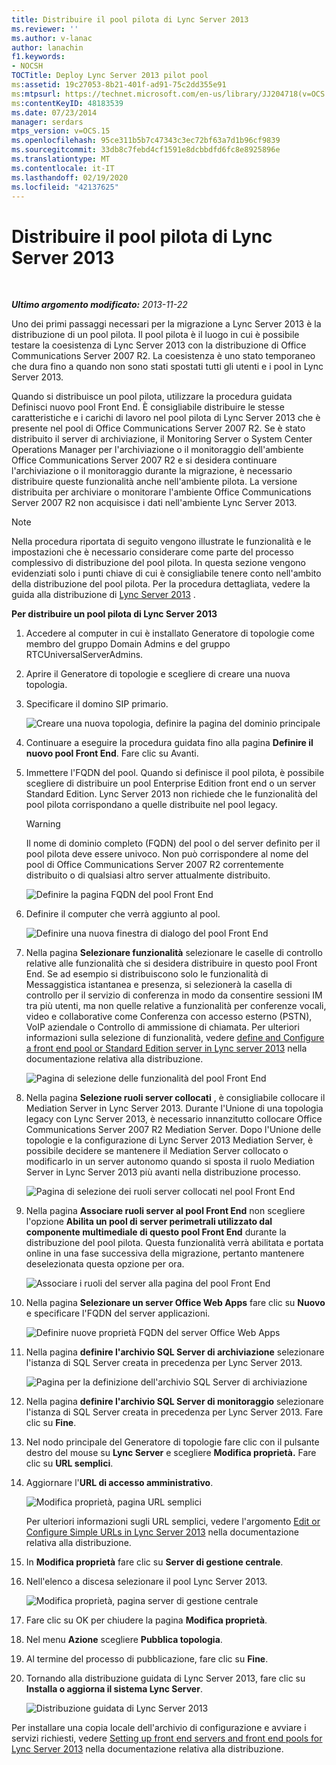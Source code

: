 ```yaml
---
title: Distribuire il pool pilota di Lync Server 2013
ms.reviewer: ''
ms.author: v-lanac
author: lanachin
f1.keywords:
- NOCSH
TOCTitle: Deploy Lync Server 2013 pilot pool
ms:assetid: 19c27053-8b21-401f-ad91-75c2dd355e91
ms:mtpsurl: https://technet.microsoft.com/en-us/library/JJ204718(v=OCS.15)
ms:contentKeyID: 48183539
ms.date: 07/23/2014
manager: serdars
mtps_version: v=OCS.15
ms.openlocfilehash: 95ce311b5b7c47343c3ec72bf63a7d1b96cf9839
ms.sourcegitcommit: 33db8c7febd4cf1591e8dcbbdfd6fc8e8925896e
ms.translationtype: MT
ms.contentlocale: it-IT
ms.lasthandoff: 02/19/2020
ms.locfileid: "42137625"
---
```

<div data-xmlns="http://www.w3.org/1999/xhtml">

<div class="topic" data-xmlns="http://www.w3.org/1999/xhtml" data-msxsl="urn:schemas-microsoft-com:xslt" data-cs="http://msdn.microsoft.com/">

<div data-asp="https://msdn2.microsoft.com/asp">

# <a name="deploy-lync-server-2013-pilot-pool"></a>Distribuire il pool pilota di Lync Server 2013

</div>

<div id="mainSection">

<div id="mainBody">

<span> </span>

_**Ultimo argomento modificato:** 2013-11-22_

Uno dei primi passaggi necessari per la migrazione a Lync Server 2013 è la distribuzione di un pool pilota. Il pool pilota è il luogo in cui è possibile testare la coesistenza di Lync Server 2013 con la distribuzione di Office Communications Server 2007 R2. La coesistenza è uno stato temporaneo che dura fino a quando non sono stati spostati tutti gli utenti e i pool in Lync Server 2013.

Quando si distribuisce un pool pilota, utilizzare la procedura guidata Definisci nuovo pool Front End. È consigliabile distribuire le stesse caratteristiche e i carichi di lavoro nel pool pilota di Lync Server 2013 che è presente nel pool di Office Communications Server 2007 R2. Se è stato distribuito il server di archiviazione, il Monitoring Server o System Center Operations Manager per l'archiviazione o il monitoraggio dell'ambiente Office Communications Server 2007 R2 e si desidera continuare l'archiviazione o il monitoraggio durante la migrazione, è necessario distribuire queste funzionalità anche nell'ambiente pilota. La versione distribuita per archiviare o monitorare l'ambiente Office Communications Server 2007 R2 non acquisisce i dati nell'ambiente Lync Server 2013.

<div>


> [!NOTE]  
> Nella procedura riportata di seguito vengono illustrate le funzionalità e le impostazioni che è necessario considerare come parte del processo complessivo di distribuzione del pool pilota. In questa sezione vengono evidenziati solo i punti chiave di cui è consigliabile tenere conto nell'ambito della distribuzione del pool pilota. Per la procedura dettagliata, vedere la guida alla distribuzione di <A href="lync-server-2013-deploying-lync-server.md">Lync Server 2013</A> .



</div>

**Per distribuire un pool pilota di Lync Server 2013**

1.  Accedere al computer in cui è installato Generatore di topologie come membro del gruppo Domain Admins e del gruppo RTCUniversalServerAdmins.

2.  Aprire il Generatore di topologie e scegliere di creare una nuova topologia.

3.  Specificare il domino SIP primario.
    
    ![Creare una nuova topologia, definire la pagina del dominio principale](images/JJ204718.68775d87-f32c-494a-8386-6d4c81e81284(OCS.15).jpg "Creare una nuova topologia, definire la pagina del dominio principale")

4.  Continuare a eseguire la procedura guidata fino alla pagina **Definire il nuovo pool Front End**. Fare clic su Avanti.

5.  Immettere l'FQDN del pool. Quando si definisce il pool pilota, è possibile scegliere di distribuire un pool Enterprise Edition front end o un server Standard Edition. Lync Server 2013 non richiede che le funzionalità del pool pilota corrispondano a quelle distribuite nel pool legacy.
    
    <div>
    

    > [!WARNING]  
    > Il nome di dominio completo (FQDN) del pool o del server definito per il pool pilota deve essere univoco. Non può corrispondere al nome del pool di Office Communications Server 2007 R2 correntemente distribuito o di qualsiasi altro server attualmente distribuito.

    
    </div>
    
    ![Definire la pagina FQDN del pool Front End](images/JJ204718.5ff4336c-13fa-47cc-899b-066f267eb3f0(OCS.15).jpg "Definire la pagina FQDN del pool Front End")

6.  Definire il computer che verrà aggiunto al pool.
    
    ![Definire una nuova finestra di dialogo del pool Front End](images/JJ204718.374f0ed4-988b-465f-9861-8d1db401e76f(OCS.15).jpg "Definire una nuova finestra di dialogo del pool Front End")

7.  Nella pagina **Selezionare funzionalità** selezionare le caselle di controllo relative alle funzionalità che si desidera distribuire in questo pool Front End. Se ad esempio si distribuiscono solo le funzionalità di Messaggistica istantanea e presenza, si selezionerà la casella di controllo per il servizio di conferenza in modo da consentire sessioni IM tra più utenti, ma non quelle relative a funzionalità per conferenze vocali, video e collaborative come Conferenza con accesso esterno (PSTN), VoIP aziendale o Controllo di ammissione di chiamata. Per ulteriori informazioni sulla selezione di funzionalità, vedere [define and Configure a front end pool or Standard Edition server in Lync server 2013](lync-server-2013-define-and-configure-a-front-end-pool-or-standard-edition-server.md) nella documentazione relativa alla distribuzione.
    
    ![Pagina di selezione delle funzionalità del pool Front End](images/JJ204718.5c3f3ff9-6e17-4d66-9b13-3bd55b38246b(OCS.15).jpg "Pagina di selezione delle funzionalità del pool Front End")

8.  Nella pagina **Selezione ruoli server collocati** , è consigliabile collocare il Mediation Server in Lync Server 2013. Durante l'Unione di una topologia legacy con Lync Server 2013, è necessario innanzitutto collocare Office Communications Server 2007 R2 Mediation Server. Dopo l'Unione delle topologie e la configurazione di Lync Server 2013 Mediation Server, è possibile decidere se mantenere il Mediation Server collocato o modificarlo in un server autonomo quando si sposta il ruolo Mediation Server in Lync Server 2013 più avanti nella distribuzione processo.
    
    ![Pagina di selezione dei ruoli server collocati nel pool Front End](images/JJ204718.e00b7eba-010b-44ed-b0a6-6ab3e534fb8c(OCS.15).jpg "Pagina di selezione dei ruoli server collocati nel pool Front End")

9.  Nella pagina **Associare ruoli server al pool Front End** non scegliere l'opzione **Abilita un pool di server perimetrali utilizzato dal componente multimediale di questo pool Front End** durante la distribuzione del pool pilota. Questa funzionalità verrà abilitata e portata online in una fase successiva della migrazione, pertanto mantenere deselezionata questa opzione per ora.
    
    ![Associare i ruoli del server alla pagina del pool Front End](images/JJ204718.2d95a798-ad76-4dad-9392-ce41f4d938d1(OCS.15).jpg "Associare i ruoli del server alla pagina del pool Front End")

10. Nella pagina **Selezionare un server Office Web Apps** fare clic su **Nuovo** e specificare l'FQDN del server applicazioni.
    
    ![Definire nuove proprietà FQDN del server Office Web Apps](images/JJ204718.25c6b455-f1b8-4326-a569-6e338153d398(OCS.15).jpg "Definire nuove proprietà FQDN del server Office Web Apps")

11. Nella pagina **definire l'archivio SQL Server di archiviazione** selezionare l'istanza di SQL Server creata in precedenza per Lync Server 2013.
    
    ![Pagina per la definizione dell'archivio SQL Server di archiviazione](images/JJ204718.0f76f1dc-d0d7-42a0-aea3-400b8e1f35cd(OCS.15).jpg "Pagina per la definizione dell'archivio SQL Server di archiviazione")

12. Nella pagina **definire l'archivio SQL Server di monitoraggio** selezionare l'istanza di SQL Server creata in precedenza per Lync Server 2013. Fare clic su **Fine**.

13. Nel nodo principale del Generatore di topologie fare clic con il pulsante destro del mouse su **Lync Server** e scegliere **Modifica proprietà.** Fare clic su **URL semplici**.

14. Aggiornare l'**URL di accesso amministrativo**.
    
    ![Modifica proprietà, pagina URL semplici](images/JJ204718.ef596dd2-1983-47e0-b342-4fc7a0e36380(OCS.15).jpg "Modifica proprietà, pagina URL semplici")
    
    Per ulteriori informazioni sugli URL semplici, vedere l'argomento [Edit or Configure Simple URLs in Lync Server 2013](lync-server-2013-edit-or-configure-simple-urls.md) nella documentazione relativa alla distribuzione.

15. In **Modifica proprietà** fare clic su **Server di gestione centrale**.

16. Nell'elenco a discesa selezionare il pool Lync Server 2013.
    
    ![Modifica proprietà, pagina server di gestione centrale](images/JJ204718.211955fc-85f2-462d-8709-e6ea67092e89(OCS.15).jpg "Modifica proprietà, pagina server di gestione centrale")

17. Fare clic su OK per chiudere la pagina **Modifica proprietà**.

18. Nel menu **Azione** scegliere **Pubblica topologia**.

19. Al termine del processo di pubblicazione, fare clic su **Fine**.

20. Tornando alla distribuzione guidata di Lync Server 2013, fare clic su **Installa o aggiorna il sistema Lync Server**.
    
    ![Distribuzione guidata di Lync Server 2013](images/JJ204718.fb05adef-ad29-4905-9090-d409261b0e48(OCS.15).jpg "Distribuzione guidata di Lync Server 2013")

Per installare una copia locale dell'archivio di configurazione e avviare i servizi richiesti, vedere [Setting up front end servers and front end pools for Lync Server 2013](lync-server-2013-setting-up-front-end-servers-and-front-end-pools.md) nella documentazione relativa alla distribuzione.


</div>

<span> </span>

</div>

</div>

</div>

